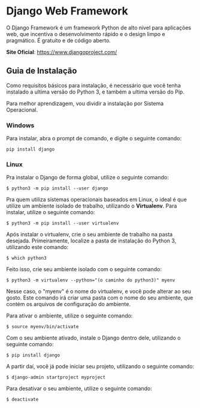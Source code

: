 # Django Web Framework

O Django Framework é um framework Python de alto nível para aplicações web, que incentiva o desenvolvimento rápido e o design limpo e pragmático. É gratuito e de código aberto.

**Site Oficial**: https://www.djangoproject.com/

## Guia de Instalação

Como requisitos básicos para instalação, é necessário que você tenha instalado a ultima versão do Python 3, e também a ultima versão do Pip.

Para melhor aprendizagem, vou dividir a instalação por Sistema Operacional.

### Windows

Para instalar, abra o prompt de comando, e digite o seguinte comando:
```
pip install django
```
### Linux

Pra instalar o Django de forma global, utilize o seguinte comando:
```
$ python3 -m pip install --user django
```

Pra quem utiliza sistemas operacionais baseados em Linux, o ideal é que utilize um ambiente isolado de trabalho, utilizando o **Virtualenv**. Para instalar, utilize o seguinte comando:
```
$ python3 -m pip install --user virtualenv
```
Após instalar o virtualenv, crie o seu ambiente de trabalho na pasta desejada. Primeiramente, localize a pasta de instalação do Python 3, utilizando este comando:
```
$ which python3
```
Feito isso, crie seu ambiente isolado com o seguinte comando:
```
$ python3 -m virtualenv --python="(o caminho do python3)" myenv
```
Nesse caso, o "myenv" é o nome do virtualenv, e você pode alterar ao seu gosto. Este comando irá criar uma pasta com o nome do seu ambiente, que contém os arquivos de configuração do ambiente.

Para ativar o ambiente, utilize o seguinte comando:
```
$ source myenv/bin/activate
```

Com o seu ambiente ativado, instale o Django dentro dele, utilizando o seguinte comando:
```
$ pip install django
```
A partir daí, você já pode iniciar seu projeto, utilizando o seguinte comando:
```
$ django-admin startproject myproject
```

Para desativar o seu ambiente, utilize o seguinte comando:
```
$ deactivate
```

